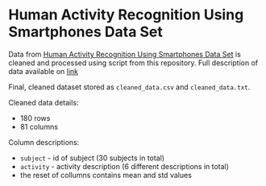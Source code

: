 Human Activity Recognition Using Smartphones Data Set
======================================================

Data from [Human Activity Recognition Using Smartphones Data Set](https://d396qusza40orc.cloudfront.net/getdata%2Fprojectfiles%2FUCI%20HAR%20Dataset.zip) 
is cleaned and processed using script from this repository. 
Full description of data available on [link]('http://archive.ics.uci.edu/ml/datasets/Human+Activity+Recognition+Using+Smartphones')

Final, cleaned dataset stored as `cleaned_data.csv` and `cleaned_data.txt`.

Cleaned data details:
- 180 rows
- 81 columns

Column descriptions:
- `subject` - id of subject (30 subjects in total)
- `activity` - activity description (6 different descriptions in total)
- the reset of collumns contains mean and std values 
